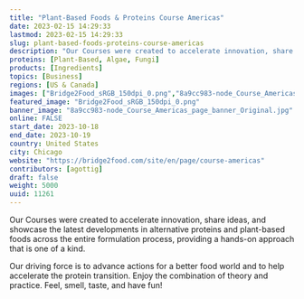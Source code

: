 ```yaml
---
title: "Plant-Based Foods & Proteins Course Americas"
date: 2023-02-15 14:29:33
lastmod: 2023-02-15 14:29:33
slug: plant-based-foods-proteins-course-americas
description: "Our Courses were created to accelerate innovation, share ideas, and showcase the latest developments in alternative proteins and plant-based foods across the entire formulation process, providing a hands-on approach that is one of a kind.Our driving force is to advance actions for a better food world and to help accelerate the protein transition. Enjoy the combination of theory and practice. Feel, smell, taste, and have fun!"
proteins: [Plant-Based, Algae, Fungi]
products: [Ingredients]
topics: [Business]
regions: [US & Canada]
images: ["Bridge2Food_sRGB_150dpi_0.png","8a9cc983-node_Course_Americas_page_banner_Original.jpg"]
featured_image: "Bridge2Food_sRGB_150dpi_0.png"
banner_image: "8a9cc983-node_Course_Americas_page_banner_Original.jpg"
online: FALSE
start_date: 2023-10-18
end_date: 2023-10-19
country: United States
city: Chicago
website: "https://bridge2food.com/site/en/page/course-americas"
contributors: [agottig]
draft: false
weight: 5000
uuid: 11261
---
```

Our Courses were created to accelerate innovation, share ideas, and
showcase the latest developments in alternative proteins and plant-based
foods across the entire formulation process, providing a hands-on
approach that is one of a kind.

Our driving force is to advance actions for a better food world and to
help accelerate the protein transition. Enjoy the combination of theory
and practice. Feel, smell, taste, and have fun!
